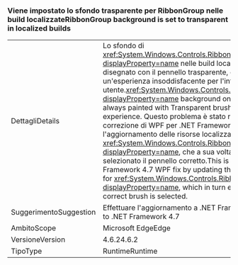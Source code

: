 ### <a name="ribbongroup-background-is-set-to-transparent-in-localized-builds"></a><span data-ttu-id="f1119-101">Viene impostato lo sfondo trasparente per RibbonGroup nelle build localizzate</span><span class="sxs-lookup"><span data-stu-id="f1119-101">RibbonGroup background is set to transparent in localized builds</span></span>

|   |   |
|---|---|
|<span data-ttu-id="f1119-102">Dettagli</span><span class="sxs-lookup"><span data-stu-id="f1119-102">Details</span></span>|<span data-ttu-id="f1119-103">Lo sfondo di <xref:System.Windows.Controls.Ribbon.RibbonGroup?displayProperty=name> nelle build localizzate viene sempre disegnato con il pennello trasparente, causando un'esperienza insoddisfacente per l'interfaccia utente.</span><span class="sxs-lookup"><span data-stu-id="f1119-103"><xref:System.Windows.Controls.Ribbon.RibbonGroup?displayProperty=name> background on localized builds was always painted with Transparent brush, resulting in poor UI experience.</span></span> <span data-ttu-id="f1119-104">Questo problema è stato risolto nella correzione di WPF per .NET Framework 4.7 con l'aggiornamento delle risorse localizzate per <xref:System.Windows.Controls.Ribbon.RibbonGroup?displayProperty=name>, che a sua volta garantisce che sia selezionato il pennello corretto.</span><span class="sxs-lookup"><span data-stu-id="f1119-104">This is fixed in .NET Framework 4.7 WPF fix by updating the localized resources for <xref:System.Windows.Controls.Ribbon.RibbonGroup?displayProperty=name>, which in turn ensures that the correct brush is selected.</span></span>|
|<span data-ttu-id="f1119-105">Suggerimento</span><span class="sxs-lookup"><span data-stu-id="f1119-105">Suggestion</span></span>|<span data-ttu-id="f1119-106">Effettuare l'aggiornamento a .NET Framework 4.7</span><span class="sxs-lookup"><span data-stu-id="f1119-106">Upgrade to .NET Framework 4.7</span></span>|
|<span data-ttu-id="f1119-107">Ambito</span><span class="sxs-lookup"><span data-stu-id="f1119-107">Scope</span></span>|<span data-ttu-id="f1119-108">Microsoft Edge</span><span class="sxs-lookup"><span data-stu-id="f1119-108">Edge</span></span>|
|<span data-ttu-id="f1119-109">Versione</span><span class="sxs-lookup"><span data-stu-id="f1119-109">Version</span></span>|<span data-ttu-id="f1119-110">4.6.2</span><span class="sxs-lookup"><span data-stu-id="f1119-110">4.6.2</span></span>|
|<span data-ttu-id="f1119-111">Tipo</span><span class="sxs-lookup"><span data-stu-id="f1119-111">Type</span></span>|<span data-ttu-id="f1119-112">Runtime</span><span class="sxs-lookup"><span data-stu-id="f1119-112">Runtime</span></span>|

